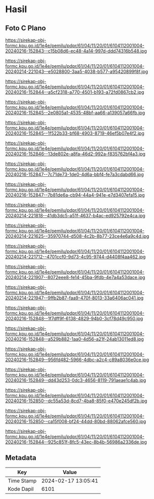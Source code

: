 # Hasil

## Foto C Plano

https://sirekap-obj-formc.kpu.go.id/1e4e/pemilu/pdpr/61/04/11/20/01/6104112001004-20240216-152843--c15b08d6-ec48-4a14-997d-ddd74316b548.jpg

https://sirekap-obj-formc.kpu.go.id/1e4e/pemilu/pdpr/61/04/11/20/01/6104112001004-20240214-221043--e5028800-3aa5-4038-b577-a95420899f8f.jpg

https://sirekap-obj-formc.kpu.go.id/1e4e/pemilu/pdpr/61/04/11/20/01/6104112001004-20240216-152844--a5cf2318-a770-4501-b193-a72fd0867cb2.jpg

https://sirekap-obj-formc.kpu.go.id/1e4e/pemilu/pdpr/61/04/11/20/01/6104112001004-20240216-152845--2e0805a1-4535-48bf-aa66-a139057a66fb.jpg

https://sirekap-obj-formc.kpu.go.id/1e4e/pemilu/pdpr/61/04/11/20/01/6104112001004-20240216-152845--1f522b33-bf68-4903-8719-46ef5b07e4f2.jpg

https://sirekap-obj-formc.kpu.go.id/1e4e/pemilu/pdpr/61/04/11/20/01/6104112001004-20240216-152846--13de802e-a8fa-46d2-992a-f835762bf4a3.jpg

https://sirekap-obj-formc.kpu.go.id/1e4e/pemilu/pdpr/61/04/11/20/01/6104112001004-20240216-152847--7c71de73-1de0-4d6a-bbf4-fe7a3cdabd66.jpg

https://sirekap-obj-formc.kpu.go.id/1e4e/pemilu/pdpr/61/04/11/20/01/6104112001004-20240216-152847--7b81de6a-cb94-44a4-941e-e7d3407efa15.jpg

https://sirekap-obj-formc.kpu.go.id/1e4e/pemilu/pdpr/61/04/11/20/01/6104112001004-20240214-221818--41db3dc5-a51f-4637-b4ac-ed925792e4ca.jpg

https://sirekap-obj-formc.kpu.go.id/1e4e/pemilu/pdpr/61/04/11/20/01/6104112001004-20240214-221625--35970744-d508-4c2b-8b77-23ce4e6a9c4d.jpg

https://sirekap-obj-formc.kpu.go.id/1e4e/pemilu/pdpr/61/04/11/20/01/6104112001004-20240214-221712--4701ccf0-9d73-4c95-9744-d4408f4aa462.jpg

https://sirekap-obj-formc.kpu.go.id/1e4e/pemilu/pdpr/61/04/11/20/01/6104112001004-20240214-221907--8072eee8-fe14-45ba-9fdb-4e7a4a53dace.jpg

https://sirekap-obj-formc.kpu.go.id/1e4e/pemilu/pdpr/61/04/11/20/01/6104112001004-20240214-221947--9ffb2b87-faa9-470f-8013-33a6406ac041.jpg

https://sirekap-obj-formc.kpu.go.id/1e4e/pemilu/pdpr/61/04/11/20/01/6104112001004-20240216-152848--1f7dff9f-6138-4829-94b0-3cf78d49c950.jpg

https://sirekap-obj-formc.kpu.go.id/1e4e/pemilu/pdpr/61/04/11/20/01/6104112001004-20240216-152848--a529b882-1aa0-4d56-a21f-24ab13011ed8.jpg

https://sirekap-obj-formc.kpu.go.id/1e4e/pemilu/pdpr/61/04/11/20/01/6104112001004-20240216-152849--956fd482-5966-4dbc-a2c4-c89a8036e0ce.jpg

https://sirekap-obj-formc.kpu.go.id/1e4e/pemilu/pdpr/61/04/11/20/01/6104112001004-20240216-152849--dd43d253-0dc3-4656-8119-791aeae1c4ab.jpg

https://sirekap-obj-formc.kpu.go.id/1e4e/pemilu/pdpr/61/04/11/20/01/6104112001004-20240216-152850--dc55a53d-8cd7-4ba8-85f0-e470e245df2b.jpg

https://sirekap-obj-formc.kpu.go.id/1e4e/pemilu/pdpr/61/04/11/20/01/6104112001004-20240216-152850--ca15f008-bf24-44dd-80bd-88062afce560.jpg

https://sirekap-obj-formc.kpu.go.id/1e4e/pemilu/pdpr/61/04/11/20/01/6104112001004-20240216-152844--925c851f-8fc5-43ec-8b4b-56986a2336de.jpg


## Metadata

| Key        | Value               |
| ---------- | ------------------- |
| Time Stamp | 2024-02-17 13:05:41 |
| Kode Dapil | 6101                |



